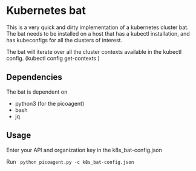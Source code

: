 # Kubernetes bat

This is a very quick and dirty implementation of a kubernetes cluster bat. 
The bat needs to be installed on a host that has a kubectl installation, and has kubeconfigs
for all the clusters of interest. 

The bat will iterate over all the cluster contexts available in the kubectl config. 
(kubectl config get-contexts )

## Dependencies
The bat is dependent on 
- python3 (for the picoagent)
- bash
- jq  

## Usage
Enter your API and organization key in the k8s_bat-config.json

Run 
``` python picoagent.py -c k8s_bat-config.json```


